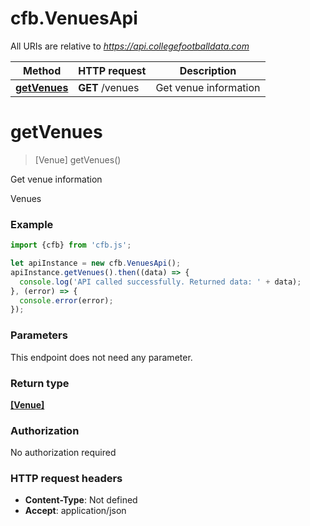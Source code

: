 # cfb.VenuesApi

All URIs are relative to *https://api.collegefootballdata.com*

Method | HTTP request | Description
------------- | ------------- | -------------
[**getVenues**](VenuesApi.md#getVenues) | **GET** /venues | Get venue information


<a name="getVenues"></a>
# **getVenues**
> [Venue] getVenues()

Get venue information

Venues

### Example
```javascript
import {cfb} from 'cfb.js';

let apiInstance = new cfb.VenuesApi();
apiInstance.getVenues().then((data) => {
  console.log('API called successfully. Returned data: ' + data);
}, (error) => {
  console.error(error);
});

```

### Parameters
This endpoint does not need any parameter.

### Return type

[**[Venue]**](Venue.md)

### Authorization

No authorization required

### HTTP request headers

 - **Content-Type**: Not defined
 - **Accept**: application/json

